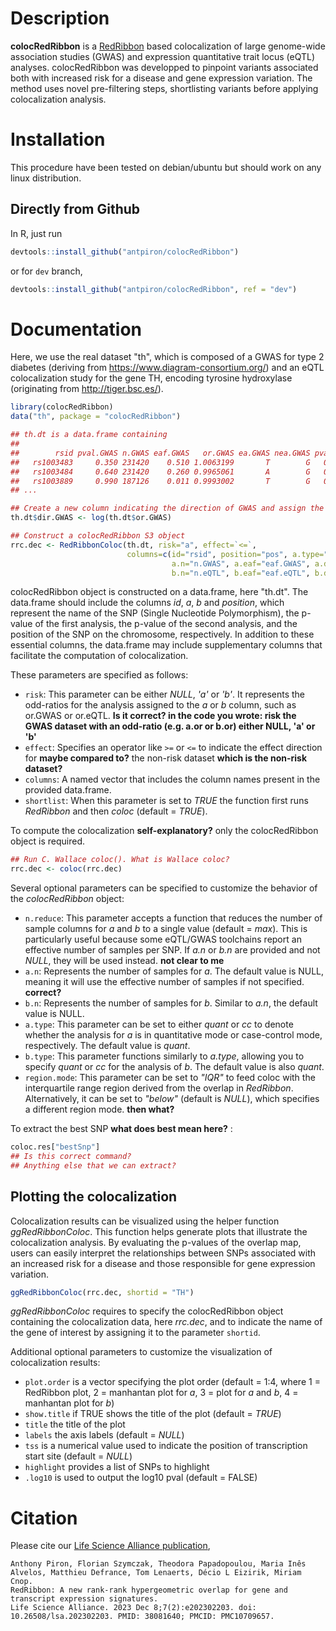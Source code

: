 # Description

__colocRedRibbon__ is a [RedRibbon](https://github.com/antpiron/RedRibbon) based colocalization of large genome-wide association studies (GWAS) and expression quantitative trait locus (eQTL) analyses. colocRedRibbon was developped to pinpoint variants associated both with increased risk for a disease and gene expression variation. The method uses novel pre-filtering steps, shortlisting variants before applying colocalization analysis. 


# Installation

This procedure have been tested on debian/ubuntu but should work on any linux distribution.

## Directly from Github

In R, just run

```R
devtools::install_github("antpiron/colocRedRibbon")
```

or for `dev` branch,

```R
devtools::install_github("antpiron/colocRedRibbon", ref = "dev")
```

# Documentation
Here, we use the real dataset "th", which is composed of a GWAS for type 2 diabetes (deriving from https://www.diagram-consortium.org/) and an eQTL colocalization study for the gene TH, encoding tyrosine hydroxylase (originating from http://tiger.bsc.es/). 

```R
library(colocRedRibbon)
data("th", package = "colocRedRibbon")

## th.dt is a data.frame containing
## 
##        rsid pval.GWAS n.GWAS eaf.GWAS   or.GWAS ea.GWAS nea.GWAS pval.eQTL       pos n.eQTL zscore.eQTL ea.eQTL nea.eQTL eaf.eQTL
##   rs1003483     0.350 231420    0.510 1.0063199       T        G   0.68710   2167543    404       0.403       T        G    0.510
##   rs1003484     0.640 231420    0.260 0.9965061       A        G   0.92180   2167618    404      -0.098       A        G    0.260
##   rs1003889     0.990 187126    0.011 0.9993002       T        G   0.58720   1970108    317       0.543       T        G    0.011
## ...

## Create a new column indicating the direction of GWAS and assign the logarithms of the odds ratio of GWAS
th.dt$dir.GWAS <- log(th.dt$or.GWAS)

## Construct a colocRedRibbon S3 object
rrc.dec <- RedRibbonColoc(th.dt, risk="a", effect=`<=`,
                          columns=c(id="rsid", position="pos", a.type="cc", a="pval.GWAS", b="pval.eQTL",
                                    a.n="n.GWAS", a.eaf="eaf.GWAS", a.dir="dir.GWAS", 
                                    b.n="n.eQTL", b.eaf="eaf.eQTL", b.dir="zscore.eQTL"))
```
colocRedRibbon object is constructed on a data.frame, here "th.dt". The data.frame should include the columns _id_, _a_, _b_ and _position_, which represent the name of the SNP (Single Nucleotide Polymorphism), the p-value of the first analysis, 
the p-value of the second analysis, and the position of the SNP on the chromosome, respectively. In addition to these essential columns, the data.frame may include supplementary columns that facilitate the computation of colocalization.

These parameters are specified as follows: <br/> 
*  ```risk```: This parameter can be either _NULL_, _'a'_ or _'b'_. It represents the odd-ratios for the analysis assigned to the _a_ or _b_ column, such as or.GWAS or or.eQTL. __Is it correct? in the code you wrote: risk the GWAS dataset with an odd-ratio (e.g. a.or or b.or) either NULL, 'a' or 'b'__
*  ```effect```: Specifies an operator like `>=` or `<=` to indicate the effect direction for __maybe compared to?__ the non-risk dataset __which is the non-risk dataset?__
*  ```columns```: A named vector that includes the column names present in the provided data.frame.
*  ```shortlist```: When this parameter is set to _TRUE_ the function first runs _RedRibbon_ and then _coloc_ (default = _TRUE_).

To compute the colocalization __self-explanatory?__ only the colocRedRibbon object is required.

```R
## Run C. Wallace coloc(). What is Wallace coloc?
rrc.dec <- coloc(rrc.dec)
```
Several optional parameters can be specified to customize the behavior of the _colocRedRibbon_ object: <br/> 
*  ```n.reduce```: This parameter accepts a function that reduces the number of sample columns for _a_ and _b_ to a single value (default = _max_). This is particularly useful because some eQTL/GWAS toolchains report an effective number of samples per SNP. If _a.n_ or _b.n_ are provided and not _NULL_, they will be used instead.  __not clear to me__
*  ```a.n```: Represents the number of samples for _a_. The default value is NULL, meaning it will use the effective number of samples if not specified. __correct?__
*   ```b.n```: Represents the number of samples for _b_. Similar to _a.n_, the default value is NULL.
*   ```a.type```: This parameter can be set to either _quant_ or _cc_ to denote whether the analysis for _a_ is in quantitative mode or case-control mode, respectively. The default value is _quant_.
*   ```b.type```: This parameter functions similarly to _a.type_, allowing you to specify _quant_ or _cc_ for the analysis of _b_. The default value is also _quant_.
*   ```region.mode```: This parameter can be set to _"IQR"_ to feed coloc with the interquartile range region derived from the overlap in _RedRibbon_. Alternatively, it can be set to _"below"_ (default is _NULL_), which specifies a different region mode. __then what?__ 

To extract the best SNP __what does best mean here?__ :

```R
coloc.res["bestSnp"]
## Is this correct command?
## Anything else that we can extract?
```
## Plotting the colocalization 
Colocalization results can be visualized using the helper function _ggRedRibbonColoc_. This function helps generate plots that illustrate the colocalization analysis. By evaluating the p-values of the overlap map, users can easily interpret the relationships between SNPs associated with an increased risk for a disease and those responsible for gene expression variation. 

```R
ggRedRibbonColoc(rrc.dec, shortid = "TH")
```

_ggRedRibbonColoc_ requires to specify the colocRedRibbon object containing the colocalization data, here _rrc.dec_, and to indicate the name of the gene of interest by assigning it to the parameter ```shortid```. <br/>

Additional optional parameters to customize the visualization of colocalization results: <br/>

*  ```plot.order``` is a vector specifying the plot order (default = 1:4, where 1 = RedRibbon plot, 2 =  manhantan plot for _a_, 3 = plot for _a_ and _b_, 4 = manhantan plot for _b_)
*  ```show.title``` if TRUE shows the title of the plot (default = _TRUE_)
*  ```title``` the title of the plot
*  ```labels``` the axis labels (default = _NULL_)
*  ```tss``` is a numerical value used to indicate the position of transcription start site (default = _NULL_)
*  ```highlight``` provides a list of SNPs to highlight
*  ```.log10``` is used to output the log10 pval (default = FALSE)

# Citation

Please cite our [Life Science Alliance publication](https://doi.org/10.26508/lsa.202302203),

```text
Anthony Piron, Florian Szymczak, Theodora Papadopoulou, Maria Inês Alvelos, Matthieu Defrance, Tom Lenaerts, Décio L Eizirik, Miriam Cnop.
RedRibbon: A new rank-rank hypergeometric overlap for gene and transcript expression signatures.
Life Science Alliance. 2023 Dec 8;7(2):e202302203. doi: 10.26508/lsa.202302203. PMID: 38081640; PMCID: PMC10709657.
```
